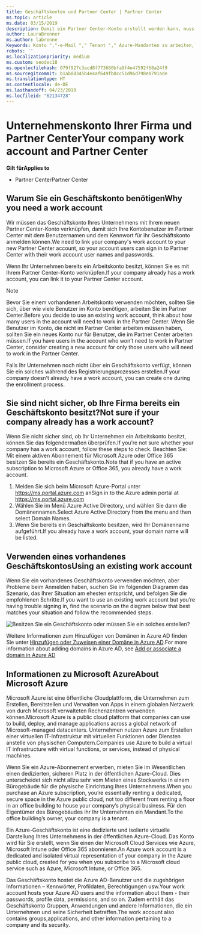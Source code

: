 ```yaml
---
title: Geschäftskonten und Partner Center | Partner Center
ms.topic: article
ms.date: 03/15/2019
description: Damit ein Partner Center-Konto erstellt werden kann, muss Ihr Unternehmen ein Geschäftskonto besitzen. Wenn Sie ein aktives Abonnement für Microsoft Azure- oder Office 365 haben, verfügen Sie bereits über ein Geschäftskonto ein.
author: LauraBrenner
ms.author: labrenne
Keywords: Konto ","-e-Mail "," Tenant "," Azure-Mandanten zu arbeiten, die Domänennamen-Konto zu erstellen
robots: ''
ms.localizationpriority: medium
ms.custom: seodec18
ms.openlocfilehash: 079f927c3acd8f773680bfa9f4e47592f68a24f9
ms.sourcegitcommit: b1ab80345b4e4af649fb8cc51d96d798e0791ade
ms.translationtype: HT
ms.contentlocale: de-DE
ms.lasthandoff: 04/23/2019
ms.locfileid: "62134728"
---
```

# <a name="your-company-work-account-and-partner-center"></a><span data-ttu-id="627a4-105">Unternehmenskonto Ihrer Firma und Partner Center</span><span class="sxs-lookup"><span data-stu-id="627a4-105">Your company work account and Partner Center</span></span>  

<span data-ttu-id="627a4-106">**Gilt für**</span><span class="sxs-lookup"><span data-stu-id="627a4-106">**Applies to**</span></span>

-  <span data-ttu-id="627a4-107">Partner Center</span><span class="sxs-lookup"><span data-stu-id="627a4-107">Partner Center</span></span>

## <a name="why-you-need-a-work-account"></a><span data-ttu-id="627a4-108">Warum Sie ein Geschäftskonto benötigen</span><span class="sxs-lookup"><span data-stu-id="627a4-108">Why you need a work account</span></span>

<span data-ttu-id="627a4-109">Wir müssen das Geschäftskonto Ihres Unternehmens mit Ihrem neuen Partner Center-Konto verknüpfen, damit sich Ihre Kontobenutzer im Partner Center mit dem Benutzernamen und dem Kennwort für ihr Geschäftskonto anmelden können.</span><span class="sxs-lookup"><span data-stu-id="627a4-109">We need to link your company's work account to your new Partner Center account, so your account users can sign in to Partner Center with their work account user names and passwords.</span></span>

<span data-ttu-id="627a4-110">Wenn Ihr Unternehmen bereits ein Arbeitskonto besitzt, können Sie es mit Ihrem Partner Center-Konto verknüpfen.</span><span class="sxs-lookup"><span data-stu-id="627a4-110">If your company already has a work account, you can link it to your Partner Center account.</span></span> 

> [!NOTE]  
>  <span data-ttu-id="627a4-111">Bevor Sie einem vorhandenen Arbeitskonto verwenden möchten, sollten Sie sich, über wie viele Benutzer im Konto benötigen, arbeiten Sie im Partner Center.</span><span class="sxs-lookup"><span data-stu-id="627a4-111">Before you decide to use an existing work account, think about how many users in the account will need to work in the Partner Center.</span></span> <span data-ttu-id="627a4-112">Wenn Sie Benutzer im Konto, die nicht im Partner Center arbeiten müssen haben, sollten Sie ein neues Konto nur für Benutzer, die im Partner Center arbeiten müssen.</span><span class="sxs-lookup"><span data-stu-id="627a4-112">If you have users in the account who won’t need to work in Partner Center, consider creating a new account for only those users who will need to work in the Partner Center.</span></span>

<span data-ttu-id="627a4-113">Falls Ihr Unternehmen noch nicht über ein Geschäftskonto verfügt, können Sie ein solches während des Registrierungsprozesses erstellen.</span><span class="sxs-lookup"><span data-stu-id="627a4-113">If your company doesn’t already have a work account, you can create one during the enrollment process.</span></span> 

## <a name="not-sure-if-your-company-already-has-a-work-account"></a><span data-ttu-id="627a4-114">Sie sind nicht sicher, ob Ihre Firma bereits ein Geschäftskonto besitzt?</span><span class="sxs-lookup"><span data-stu-id="627a4-114">Not sure if your company already has a work account?</span></span>

<span data-ttu-id="627a4-115">Wenn Sie nicht sicher sind, ob Ihr Unternehmen ein Arbeitskonto besitzt, können Sie das folgendermaßen überprüfen.</span><span class="sxs-lookup"><span data-stu-id="627a4-115">If you’re not sure whether your company has a work account, follow these steps to check.</span></span> <span data-ttu-id="627a4-116">Beachten Sie: Mit einem aktiven Abonnement für Microsoft Azure oder Office 365 besitzen Sie bereits ein Geschäftskonto.</span><span class="sxs-lookup"><span data-stu-id="627a4-116">Note that if you have an active subscription to Microsoft Azure or Office 365, you already have a work account.</span></span>
1.  <span data-ttu-id="627a4-117">Melden Sie sich beim Microsoft Azure-Portal unter https://ms.portal.azure.com an</span><span class="sxs-lookup"><span data-stu-id="627a4-117">Sign in to the Azure admin portal at https://ms.portal.azure.com</span></span>
2.  <span data-ttu-id="627a4-118">Wählen Sie im Menü Azure Active Directory, und wählen Sie dann die Domänennamen.</span><span class="sxs-lookup"><span data-stu-id="627a4-118">Select Azure Active Directory from the menu and then select Domain Names.</span></span>
3.  <span data-ttu-id="627a4-119">Wenn Sie bereits ein Geschäftskonto besitzen, wird Ihr Domänenname aufgeführt.</span><span class="sxs-lookup"><span data-stu-id="627a4-119">If you already have a work account, your domain name will be listed.</span></span>

## <a name="using-an-existing-work-account"></a><span data-ttu-id="627a4-120">Verwenden eines vorhandenes Geschäftskontos</span><span class="sxs-lookup"><span data-stu-id="627a4-120">Using an existing work account</span></span>

<span data-ttu-id="627a4-121">Wenn Sie ein vorhandenes Geschäftskonto verwenden möchten, aber Probleme beim Anmelden haben, suchen Sie im folgenden Diagramm das Szenario, das Ihrer Situation am ehesten entspricht, und befolgen Sie die empfohlenen Schritte.</span><span class="sxs-lookup"><span data-stu-id="627a4-121">If you want to use an existing work account but you’re having trouble signing in, find the scenario on the diagram below that best matches your situation and follow the recommended steps.</span></span> 

![Besitzen Sie ein Geschäftskonto oder müssen Sie ein solches erstellen?](images/onboardingAADFlow.png)

<span data-ttu-id="627a4-123">Weitere Informationen zum Hinzufügen von Domänen in Azure AD finden Sie unter [Hinzufügen oder Zuweisen einer Domäne in Azure AD](https://docs.microsoft.com/azure/active-directory/active-directory-add-domain).</span><span class="sxs-lookup"><span data-stu-id="627a4-123">For more information about adding domains in Azure AD, see [Add or associate a domain in Azure AD](https://docs.microsoft.com/azure/active-directory/active-directory-add-domain)</span></span>

## <a name="about-microsoft-azure"></a><span data-ttu-id="627a4-124">Informationen zu Microsoft Azure</span><span class="sxs-lookup"><span data-stu-id="627a4-124">About Microsoft Azure</span></span>

<span data-ttu-id="627a4-125">Microsoft Azure ist eine öffentliche Cloudplattform, die Unternehmen zum Erstellen, Bereitstellen und Verwalten von Apps in einem globalen Netzwerk von durch Microsoft verwalteten Rechenzentren verwenden können.</span><span class="sxs-lookup"><span data-stu-id="627a4-125">Microsoft Azure is a public cloud platform that companies can use to build, deploy, and manage applications across a global network of Microsoft-managed datacenters.</span></span> <span data-ttu-id="627a4-126">Unternehmen nutzen Azure zum Erstellen einer virtuellen IT-Infrastruktur mit virtuellen Funktionen oder Diensten anstelle von physischen Computern.</span><span class="sxs-lookup"><span data-stu-id="627a4-126">Companies use Azure to build a virtual IT infrastructure with virtual functions, or services, instead of physical machines.</span></span> 

<span data-ttu-id="627a4-127">Wenn Sie ein Azure-Abonnement erwerben, mieten Sie im Wesentlichen einen dedizierten, sicheren Platz in der öffentlichen Azure-Cloud. Dies unterscheidet sich nicht allzu sehr vom Mieten eines Stockwerks in einem Bürogebäude für die physische Einrichtung Ihres Unternehmens.</span><span class="sxs-lookup"><span data-stu-id="627a4-127">When you purchase an Azure subscription, you’re essentially renting a dedicated, secure space in the Azure public cloud, not too different from renting a floor in an office building to house your company’s physical business.</span></span> <span data-ttu-id="627a4-128">Für den Eigentümer des Bürogebäudes ihr Ihr Unternehmen ein Mandant.</span><span class="sxs-lookup"><span data-stu-id="627a4-128">To the office building’s owner, your company is a tenant.</span></span> 

<span data-ttu-id="627a4-129">Ein Azure-Geschäftskonto ist eine dedizierte und isolierte virtuelle Darstellung Ihres Unternehmens in der öffentlichen Azure-Cloud. Das Konto wird für Sie erstellt, wenn Sie einen der Microsoft Cloud Services wie Azure, Microsoft Intune oder Office 365 abonnieren.</span><span class="sxs-lookup"><span data-stu-id="627a4-129">An Azure work account is a dedicated and isolated virtual representation of your company in the Azure public cloud, created for you when you subscribe to a Microsoft cloud service such as Azure, Microsoft Intune, or Office 365.</span></span> 

<span data-ttu-id="627a4-130">Das Geschäftskonto hostet die Azure AD-Benutzer und die zugehörigen Informationen – Kennwörter, Profildaten, Berechtigungen usw.</span><span class="sxs-lookup"><span data-stu-id="627a4-130">Your work account hosts your Azure AD users and the information about them - their passwords, profile data, permissions, and so on.</span></span> <span data-ttu-id="627a4-131">Zudem enthält das Geschäftskonto Gruppen, Anwendungen und andere Informationen, die ein Unternehmen und seine Sicherheit betreffen.</span><span class="sxs-lookup"><span data-stu-id="627a4-131">The work account also contains groups,applications, and other information pertaining to a company and its security.</span></span> 

